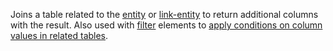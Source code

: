 Joins a table related to the [entity](../entity.md) or [link-entity](../link-entity.md) to return additional columns with the result. Also used with [filter](../filter.md) elements to [apply conditions on column values in related tables](../../filter-rows.md#filter-on-values-in-related-records).
